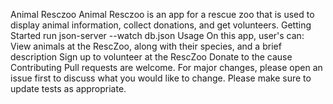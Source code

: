Animal Resczoo
Animal Resczoo is an app for a rescue zoo that is used to display animal information, collect donations, and get volunteers.
Getting Started
run json-server --watch db.json
Usage
On this app, user's can:
View animals at the RescZoo, along with their species, and a brief description
Sign up to volunteer at the RescZoo
Donate to the cause
Contributing
Pull requests are welcome. For major changes, please open an issue first to discuss what you would like to change.
Please make sure to update tests as appropriate.
